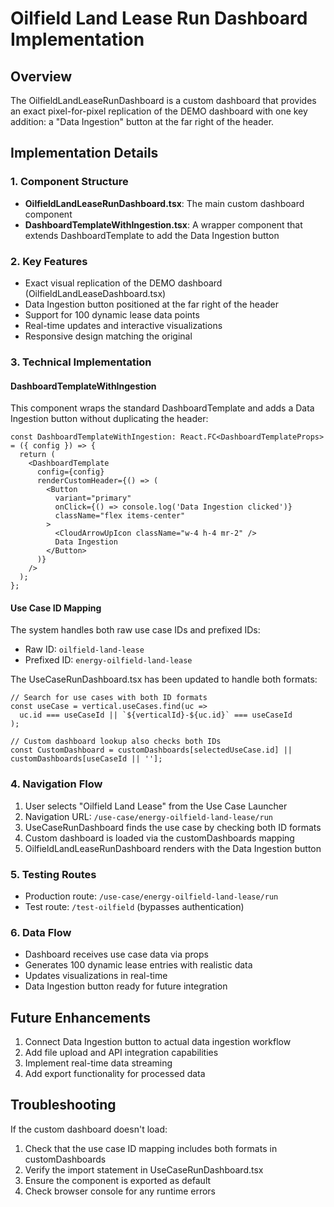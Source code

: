 # Oilfield Land Lease Run Dashboard Implementation

## Overview
The OilfieldLandLeaseRunDashboard is a custom dashboard that provides an exact pixel-for-pixel replication of the DEMO dashboard with one key addition: a "Data Ingestion" button at the far right of the header.

## Implementation Details

### 1. Component Structure
- **OilfieldLandLeaseRunDashboard.tsx**: The main custom dashboard component
- **DashboardTemplateWithIngestion.tsx**: A wrapper component that extends DashboardTemplate to add the Data Ingestion button

### 2. Key Features
- Exact visual replication of the DEMO dashboard (OilfieldLandLeaseDashboard.tsx)
- Data Ingestion button positioned at the far right of the header
- Support for 100 dynamic lease data points
- Real-time updates and interactive visualizations
- Responsive design matching the original

### 3. Technical Implementation

#### DashboardTemplateWithIngestion
This component wraps the standard DashboardTemplate and adds a Data Ingestion button without duplicating the header:

```tsx
const DashboardTemplateWithIngestion: React.FC<DashboardTemplateProps> = ({ config }) => {
  return (
    <DashboardTemplate
      config={config}
      renderCustomHeader={() => (
        <Button
          variant="primary"
          onClick={() => console.log('Data Ingestion clicked')}
          className="flex items-center"
        >
          <CloudArrowUpIcon className="w-4 h-4 mr-2" />
          Data Ingestion
        </Button>
      )}
    />
  );
};
```

#### Use Case ID Mapping
The system handles both raw use case IDs and prefixed IDs:
- Raw ID: `oilfield-land-lease`
- Prefixed ID: `energy-oilfield-land-lease`

The UseCaseRunDashboard.tsx has been updated to handle both formats:
```tsx
// Search for use cases with both ID formats
const useCase = vertical.useCases.find(uc => 
  uc.id === useCaseId || `${verticalId}-${uc.id}` === useCaseId
);

// Custom dashboard lookup also checks both IDs
const CustomDashboard = customDashboards[selectedUseCase.id] || customDashboards[useCaseId || ''];
```

### 4. Navigation Flow
1. User selects "Oilfield Land Lease" from the Use Case Launcher
2. Navigation URL: `/use-case/energy-oilfield-land-lease/run`
3. UseCaseRunDashboard finds the use case by checking both ID formats
4. Custom dashboard is loaded via the customDashboards mapping
5. OilfieldLandLeaseRunDashboard renders with the Data Ingestion button

### 5. Testing Routes
- Production route: `/use-case/energy-oilfield-land-lease/run`
- Test route: `/test-oilfield` (bypasses authentication)

### 6. Data Flow
- Dashboard receives use case data via props
- Generates 100 dynamic lease entries with realistic data
- Updates visualizations in real-time
- Data Ingestion button ready for future integration

## Future Enhancements
1. Connect Data Ingestion button to actual data ingestion workflow
2. Add file upload and API integration capabilities
3. Implement real-time data streaming
4. Add export functionality for processed data

## Troubleshooting
If the custom dashboard doesn't load:
1. Check that the use case ID mapping includes both formats in customDashboards
2. Verify the import statement in UseCaseRunDashboard.tsx
3. Ensure the component is exported as default
4. Check browser console for any runtime errors